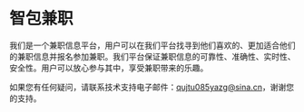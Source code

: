 # 智包兼职

我们是一个兼职信息平台，用户可以在我们平台找寻到他们喜欢的、更加适合他们的兼职信息并报名参加兼职。我们平台保证兼职信息的可靠性、准确性、实时性、安全性。用户可以放心参与其中，享受兼职带来的乐趣。

如果您有任何疑问，请联系技术支持电子邮件：qujtu085yazg@sina.cn，谢谢您的支持。
